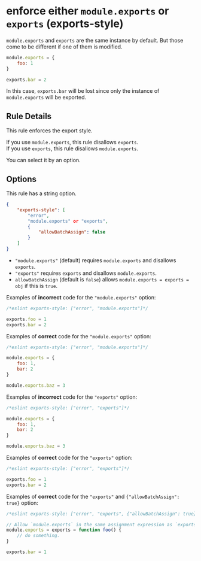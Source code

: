 # enforce either `module.exports` or `exports` (exports-style)

`module.exports` and `exports` are the same instance by default.
But those come to be different if one of them is modified.

```js
module.exports = {
    foo: 1
}

exports.bar = 2
```

In this case, `exports.bar` will be lost since only the instance of `module.exports` will be exported.

## Rule Details

This rule enforces the export style.

If you use `module.exports`, this rule disallows `exports`.<br>
If you use `exports`, this rule disallows `module.exports`.

You can select it by an option.

## Options

This rule has a string option.

```json
{
    "exports-style": [
        "error",
        "module.exports" or "exports",
        {
            "allowBatchAssign": false
        }
    ]
}
```

- `"module.exports"` (default) requires `module.exports` and disallows `exports`.
- `"exports"` requires `exports` and disallows `module.exports`.
- `allowBatchAssign` (default is `false`) allows `module.exports = exports = obj` if this is `true`.

Examples of **incorrect** code for the `"module.exports"` option:

```js
/*eslint exports-style: ["error", "module.exports"]*/

exports.foo = 1
exports.bar = 2
```

Examples of **correct** code for the `"module.exports"` option:

```js
/*eslint exports-style: ["error", "module.exports"]*/

module.exports = {
    foo: 1,
    bar: 2
}

module.exports.baz = 3
```

Examples of **incorrect** code for the `"exports"` option:

```js
/*eslint exports-style: ["error", "exports"]*/

module.exports = {
    foo: 1,
    bar: 2
}

module.exports.baz = 3
```

Examples of **correct** code for the `"exports"` option:

```js
/*eslint exports-style: ["error", "exports"]*/

exports.foo = 1
exports.bar = 2
```

Examples of **correct** code for the `"exports"` and `{"allowBatchAssign": true}` option:

```js
/*eslint exports-style: ["error", "exports", {"allowBatchAssign": true}]*/

// Allow `module.exports` in the same assignment expression as `exports`.
module.exports = exports = function foo() {
    // do something.
}

exports.bar = 1
```
